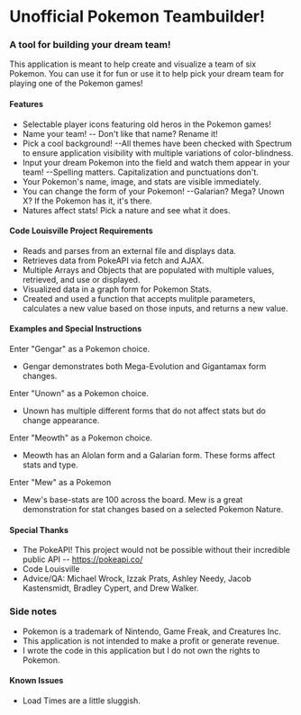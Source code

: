 # Unofficial Pokemon Teambuilder!
### A tool for building your dream team!
This application is meant to help create and visualize a team of six Pokemon. You can use it for fun or use it to help pick your dream team for playing one of the Pokemon games!
 
#### Features
- Selectable player icons featuring old heros in the Pokemon games!
- Name your team! -- Don't like that name? Rename it!
- Pick a cool background! --All themes have been checked with Spectrum to ensure application visibility with multiple variations of color-blindness.
- Input your dream Pokemon into the field and watch them appear in your team! --Spelling matters. Capitalization and punctuations don't.
- Your Pokemon's name, image, and stats are visible immediately.
- You can change the form of your Pokemon! --Galarian? Mega? Unown X? If the Pokemon has it, it's there.
- Natures affect stats! Pick a nature and see what it does.
 
#### Code Louisville Project Requirements
- Reads and parses from an external file and displays data.
- Retrieves data from PokeAPI via fetch and AJAX.
- Multiple Arrays and Objects that are populated with multiple values, retrieved, and use or displayed.
- Visualized data in a graph form for Pokemon Stats.
- Created and used a function that accepts mulitple parameters, calculates a new value based on those inputs, and returns a new value.
 
#### Examples and Special Instructions
Enter "Gengar" as a Pokemon choice.
- Gengar demonstrates both Mega-Evolution and Gigantamax form changes.

Enter "Unown" as a Pokemon choice.
- Unown has multiple different forms that do not affect stats but do change appearance.

Enter "Meowth" as a Pokemon choice.
- Meowth has an Alolan form and a Galarian form. These forms affect stats and type.

Enter "Mew" as a Pokemon
- Mew's base-stats are 100 across the board. Mew is a great demonstration for stat changes based on a selected Pokemon Nature.
 
#### Special Thanks
- The PokeAPI! This project would not be possible without their incredible public API
-- https://pokeapi.co/
- Code Louisville
- Advice/QA: Michael Wrock, Izzak Prats, Ashley Needy, Jacob Kastensmidt, Bradley Cypert, and Drew Walker.
 
### Side notes
- Pokemon is a trademark of Nintendo, Game Freak, and Creatures Inc.
- This application is not intended to make a profit or generate revenue. 
- I wrote the code in this application but I do not own the rights to Pokemon.
 
#### Known Issues
- Load Times are a little sluggish.

